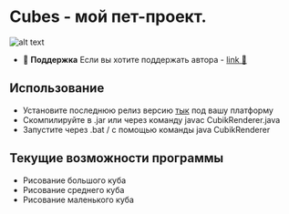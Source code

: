 # Cubes - мой пет-проект.

![alt text]("https://i.ibb.co/s16cCkw/photo-2025-01-01-23-10-41.jpg)


- :rocket: **Поддержка** Если вы хотите поддержать автора - [link 📎](https://t.me/bludnovchannel)

## Использование
* Установите последнюю релиз версию [тык](https://github.com/vimasig/Bozar/releases) под вашу платформу
* Скомпилируйте в .jar или через команду javac CubikRenderer.java
* Запустите через .bat / с помощью команды java CubikRenderer

## Текущие возможности программы
* Рисование большого куба
* Рисование среднего куба
* Рисование маленького куба
